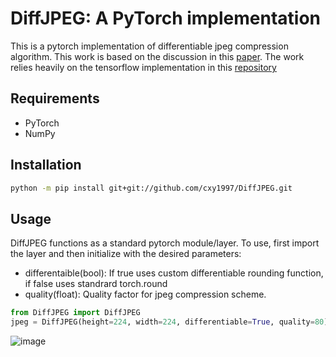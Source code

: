 # DiffJPEG: A PyTorch implementation

This is a pytorch implementation of differentiable jpeg compression algorithm.  This work is based on the discussion in this [paper](https://machine-learning-and-security.github.io/papers/mlsec17_paper_54.pdf).  The work relies heavily on the tensorflow implementation in this [repository](https://github.com/rshin/differentiable-jpeg)

## Requirements
- PyTorch
- NumPy

## Installation

```bash
python -m pip install git+git://github.com/cxy1997/DiffJPEG.git
```

## Usage

DiffJPEG functions as a standard pytorch module/layer.  To use, first import the layer and then initialize with the desired parameters:
- differentaible(bool): If true uses custom differentiable rounding function, if false uses standrard torch.round
- quality(float): Quality factor for jpeg compression scheme.

``` python
from DiffJPEG import DiffJPEG
jpeg = DiffJPEG(height=224, width=224, differentiable=True, quality=80)
```

![image](./diffjpeg.png)
